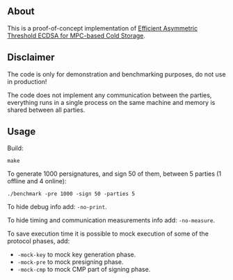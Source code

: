 ## About

This is a proof-of-concept implementation of [Efficient Asymmetric Threshold ECDSA for MPC-based Cold Storage](https://eprint.iacr.org/2022/1296/).

## Disclaimer

The code is only for demonstration and benchmarking purposes, do not use in production!

The code does not implement any communication between the parties, everything runs in a single process on the same machine and memory is shared between all parties.

## Usage

Build:
```
make
```

To generate 1000 persignatures, and sign 50 of them, between 5 parties (1 offline and 4 online):
```
./benchmark -pre 1000 -sign 50 -parties 5
```

To hide debug info add: `-no-print`.

To hide timing and communication measurements info add: `-no-measure`.

To save execution time it is possible to mock execution of some of the protocol phases, add:
* `-mock-key` to mock key generation phase.
* `-mock-pre` to mock presigning phase.
* `-mock-cmp` to mock CMP part of signing phase.
